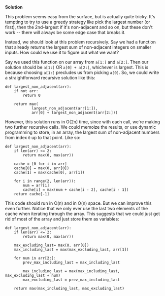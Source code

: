 
**Solution**

This problem seems easy from the surface, but is actually quite tricky. It's tempting to try to use a greedy strategy like pick the largest number (or first), then the 2nd-largest if it's non-adjacent and so on, but these don't work -- there will always be some edge case that breaks it.

Instead, we should look at this problem recursively. Say we had a function that already returns the largest sum of non-adjacent integers on smaller inputs. How could we use it to figure out what we want?

Say we used this function on our array from `a[1:]` and `a[2:]`. Then our solution should be `a[1:]` OR `a[0] + a[2:]`, whichever is largest. This is because choosing `a[1:]` precludes us from picking `a[0]`. So, we could write a straightforward recursive solution like this:

    def largest_non_adjacent(arr):
        if not arr:
            return 0
    
        return max(
                largest_non_adjacent(arr[1:]),
                arr[0] + largest_non_adjacent(arr[2:]))
    

However, this solution runs in O(2n) time, since with each call, we're making two further recursive calls. We could memoize the results, or use dynamic programming to store, in an array, the largest sum of non-adjacent numbers from index `0` up to that point. Like so:

    def largest_non_adjacent(arr):
        if len(arr) <= 2:
            return max(0, max(arr))
    
        cache = [0 for i in arr]
        cache[0] = max(0, arr[0])
        cache[1] = max(cache[0], arr[1])
    
        for i in range(2, len(arr)):
            num = arr[i]
            cache[i] = max(num + cache[i - 2], cache[i - 1])
        return cache[-1]
    

This code should run in O(n) and in O(n) space. But we can improve this even further. Notice that we only ever use the last two elements of the cache when iterating through the array. This suggests that we could just get rid of most of the array and just store them as variables:

    def largest_non_adjacent(arr):
        if len(arr) <= 2:
            return max(0, max(arr))
    
        max_excluding_last= max(0, arr[0])
        max_including_last = max(max_excluding_last, arr[1])
    
        for num in arr[2:]:
            prev_max_including_last = max_including_last
    
            max_including_last = max(max_including_last, max_excluding_last + num)
            max_excluding_last = prev_max_including_last
    
        return max(max_including_last, max_excluding_last)